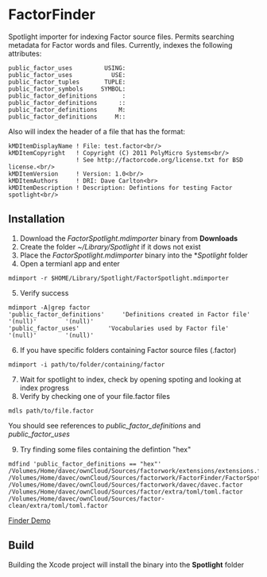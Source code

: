 # FactorFinder

Spotlight importer for indexing Factor source files. Permits searching metadata for Factor words and files. Currently, indexes the following attributes:

```
public_factor_uses         USING:
public_factor_uses           USE:
public_factor_tuples       TUPLE:
public_factor_symbols     SYMBOL:
public_factor_definitions       :
public_factor_definitions      ::
public_factor_definitions      M:
public_factor_definitions     M::
```

Also will index the header of a file that has the format:

```
kMDItemDisplayName ! File: test.factor<br/>
kMDItemCopyright   ! Copyright (C) 2011 PolyMicro Systems<br/>
                   ! See http://factorcode.org/license.txt for BSD license.<br/>
kMDItemVersion     ! Version: 1.0<br/>
kMDItemAuthors     ! DRI: Dave Carlton<br>
kMDItemDescription ! Description: Defintions for testing Factor spotlight<br/>
```

## Installation
1. Download the *FactorSpotlight.mdimporter* binary from **Downloads**
2. Create the folder *~/Library/Spotlight* if it dows not exist
3. Place the *FactorSpotlight.mdimporter* binary into the **Spotlight*
folder
4. Open a termianl app and enter
```
mdimport -r $HOME/Library/Spotlight/FactorSpotlight.mdimporter
```
5. Verify success
```
mdimport -A|grep factor
'public_factor_definitions'		'Definitions created in Factor file'		'(null)'		'(null)'
'public_factor_uses'		'Vocabularies used by Factor file'
'(null)'		'(null)'
```
6. If you have specific folders containing Factor source files
(.factor)
```
mdimport -i path/to/folder/containing/factor
```
7. Wait for spotlight to index, check by opening spoting and looking
at index progress
8. Verify by checking one of your file.factor files
```
mdls path/to/file.factor
```
You should see references to *public_factor_definitions* and
*public_factor_uses*

9. Try finding some files containing the defintion "hex"
```
mdfind 'public_factor_definitions == "hex"'
/Volumes/Home/davec/ownCloud/Sources/factorwork/extensions/extensions.factor
/Volumes/Home/davec/ownCloud/Sources/factorwork/FactorFinder/FactorSpotlight/test.factor
/Volumes/Home/davec/ownCloud/Sources/factorwork/davec/davec.factor
/Volumes/Home/davec/ownCloud/Sources/factor/extra/toml/toml.factor
/Volumes/Home/davec/ownCloud/Sources/factor-clean/extra/toml/toml.factor
```

[Finder Demo](https://bitbucket.org/tgunr/ffactorfinder/src/master/FinderDemo.gif)

## Build
Building the Xcode project will install the binary into the
**Spotlight** folder

